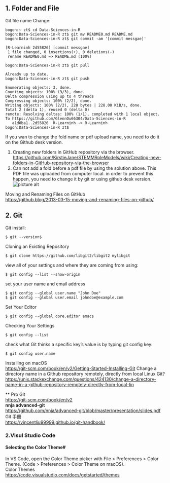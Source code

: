 ## 1. Folder and File ##
Git file name Change:
```
bogon:~ zt$ cd Data-Sciences-in-R
bogon:Data-Sciences-in-R zt$ git mv README0.md README.md
bogon:Data-Sciences-in-R zt$ git commit -am '[commit messgae]'

[R-Learninh 2d55826] [commit messgae]
 1 file changed, 0 insertions(+), 0 deletions(-)
 rename README0.md => README.md (100%)
 
bogon:Data-Sciences-in-R zt$ git pull

Already up to date.
bogon:Data-Sciences-in-R zt$ git push

Enumerating objects: 3, done.
Counting objects: 100% (3/3), done.
Delta compression using up to 4 threads
Compressing objects: 100% (2/2), done.
Writing objects: 100% (2/2), 228 bytes | 228.00 KiB/s, done.
Total 2 (delta 1), reused 0 (delta 0)
remote: Resolving deltas: 100% (1/1), completed with 1 local object.
To https://github.com/GlennOu66304/Data-Sciences-in-R
   a1d8ba1..2d55826  R-Learninh -> R-Learninh
bogon:Data-Sciences-in-R zt$ 
```

If you wan to change the fold name or pdf upload name, you need to do it on the Github desk version.
1. Creating new folders in GitHub repository via the browser. 
https://github.com/KirstieJane/STEMMRoleModels/wiki/Creating-new-folders-in-GitHub-repository-via-the-browser
2. Can not add a fold before a pdf file by using the solution above. This PDF file was uploaded from computer local.
 in order to prevent this happen, you need to change it by git or using github desk version. 
![picture alt](https://github.com/GlennOu66304/R-Cheat-Sheet/blob/R-Learninh/image/PDF%20file.png)

Moving and Renaming Files on GitHub
<br>https://github.blog/2013-03-15-moving-and-renaming-files-on-github/
## 2. Git ##

Git install:
```
$ git --version$ 
```
Cloning an Existing Repository
```
$ git clone https://github.com/libgit2/libgit2 mylibgit
```
view all of your settings and where they are coming from using:
```
$ git config --list --show-origin
```
set your user name and email address
```
$ git config --global user.name "John Doe"
$ git config --global user.email johndoe@example.com
```
Set Your Editor
```
$ git config --global core.editor emacs
```
Checking Your Settings
```
$ git config --list
```
check what Git thinks a specific key’s value is by typing git config key:
 ```
 $ git config user.name
```
Installing on macOS
<br>https://git-scm.com/book/en/v2/Getting-Started-Installing-Git
Change a directory name in a Github repository remotely, directly from local Linux Git?
<br>https://unix.stackexchange.com/questions/424130/change-a-directory-name-in-a-github-repository-remotely-directly-from-local-lin

** Pro Git
<br>https://git-scm.com/book/en/v2
<br>**nnja advanced-git**
<br>https://github.com/nnja/advanced-git/blob/master/presentation/slides.pdf
<br>Git 手冊
<br> https://vincentliu99999.github.io/git-handbook/

### 2.Visul Studio Code
#### Selecting the Color Theme#
In VS Code, open the Color Theme picker with File > Preferences > Color Theme. (Code > Preferences > Color Theme on macOS).
<br>Color Themes
<br>https://code.visualstudio.com/docs/getstarted/themes
